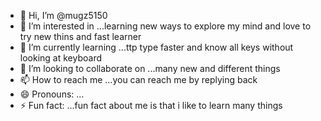 - 👋 Hi, I’m @mugz5150
- 👀 I’m interested in ...learning new ways to explore my mind and love to try new thins and fast learner
- 🌱 I’m currently learning ...ttp type faster and know all keys without looking at keyboard
- 💞️ I’m looking to collaborate on ...many new and different things 
- 📫 How to reach me ...you can reach me by replying back
- 😄 Pronouns: ...
- ⚡ Fun fact: ...fun fact about me is that i like to learn many things

<!---
mugz5150/mugz5150 is a ✨ special ✨ repository because its `README.md` (this file) appears on your GitHub profile.
You can click the Preview link to take a look at your changes.
--->
